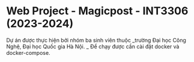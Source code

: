 # Web Project - Magicpost - INT3306 (2023-2024) 
Dự án được thực hiện bởi nhóm ba sinh viên thuộc _trường Đại học Công Nghệ, Đại học Quốc gia Hà Nội. _
Để chạy được cần cài đặt docker và docker-compose. 

